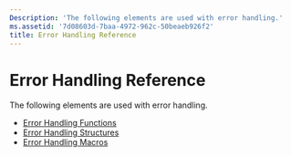 ```yaml
---
Description: 'The following elements are used with error handling.'
ms.assetid: '7d08603d-7baa-4972-962c-50beaeb926f2'
title: Error Handling Reference
---
```


# Error Handling Reference

The following elements are used with error handling.

-   [Error Handling Functions](error-handling-functions.md)
-   [Error Handling Structures](error-handling-structures.md)
-   [Error Handling Macros](error-handling-macro.md)

 

 



